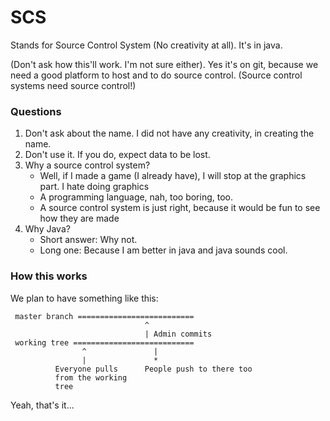SCS
========
Stands for Source Control System (No creativity at all). It's in java.


(Don't ask how this'll work. I'm not sure either). Yes it's on git,
because we need a good platform to host and to do source control.
(Source control systems need source control!)

### Questions
1. Don't ask about the name. I did not have any creativity, in creating the name.
2. Don't use it. If you do, expect data to be lost.
3. Why a source control system?
    - Well, if I made a game (I already have), I will stop at the graphics part. I hate doing graphics
    - A programming language, nah, too boring, too.
    - A source control system is just right, because it would be fun to see how
    they are made
4. Why Java?
    - Short answer: Why not.
    - Long one: Because I am better in java and java sounds cool.

### How this works

We plan to have something like this:


```
 master branch ==========================
                              ^
                              | Admin commits
 working tree ===========================
                ^               |
                |               *
          Everyone pulls      People push to there too
          from the working
          tree
```
Yeah, that's it...
